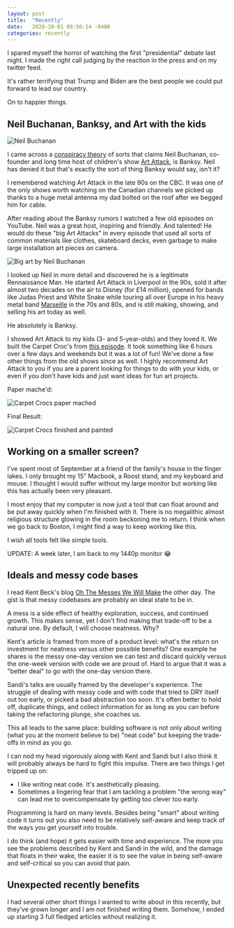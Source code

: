 ```yaml
---
layout: post
title:  "Recently"
date:   2020-10-01 00:56:14 -0400
categories: recently
---
```


I spared myself the horror of watching the first "presidential" debate last
night. I made the right call judging by the reaction in the press and on my
twitter feed.

It's rather terrifying that Trump and Biden are the best people we could put
forward to lead our country.

On to happier things.

## Neil Buchanan, Banksy, and Art with the kids

![Neil Buchanan](/assets/img/neil-vs-neil.png)

I came across a [conspiracy theory][1] of sorts that claims Neil Buchanan, co-founder
and long time host of children's show [Art Attack][2], is Banksy. Neil has denied it
but that's exactly the sort of thing Banksy would say, isn't it?

I remembered watching Art Attack in the late 90s on the CBC. It was one of the
only shows worth watching on the Canadian channels we picked up thanks to
a huge metal antenna my dad bolted on the roof after we begged him for cable.

After reading about the Banksy rumors I watched a few old episodes on YouTube.
Neil was a great host, inspiring and friendly. And talented! He would do these
"big Art Attacks" in every episode that used all sorts of common materials like
clothes, skateboard decks, even garbage to make large installation art pieces on
camera.

![Big art by Neil Buchanan](/assets/img/bigart.jpeg)

I looked up Neil in more detail and discovered he is a legitimate Rennaissance
Man. He started Art Attack in Liverpool in the 90s, sold it after almost two
decades on the air to Disney (for £14 million), opened for bands like Judas
Priest and White Snake while touring all over Europe in his heavy metal band
[Marseille][3] in the 70s and 80s, and is still making, showing, and selling his
art today as well.

He absolutely is Banksy.

I showed Art Attack to my kids (3- and 5-year-olds) and they loved it. We built
the Carpet Croc's from [this episode][4]. It took something like 6 hours over a few
days and weekends but it was a lot of fun! We've done a few other things from
the old shows since as well. I highly recommend Art Attack to you if you are a
parent looking for things to do with your kids, or even if you don't have kids
and just want ideas for fun art projects.

Paper mache'd:

![Carpet Crocs paper mached](/assets/img/crocs-white.jpeg)

Final Result:

![Carpet Crocs finished and painted](/assets/img/croc-finished.JPG)

## Working on a smaller screen?

I've spent most of September at a friend of the family's house in the finger
lakes. I only brought my 15” Macbook, a Roost stand, and my keyboard and mouse.
I thought I would suffer without my large monitor but working like this has
actually been very pleasant.

I most enjoy that my computer is now just a tool that can float around and be
put away quickly when I'm finished with it. There is no megalithic almost
religious structure glowing in the room beckoning me to return. I think when we
go back to Boston, I might find a way to keep working like this. 

I wish all tools felt like simple tools.

UPDATE: A week later, I am back to my 1440p monitor 😂

## Ideals and messy code bases

I read Kent Beck's blog [Oh The Messes We Will
Make](https://medium.com/@kentbeck_7670/oh-the-messes-we-will-make-578af67ad16d)
the other day. The gist is that messy codebases are probably an ideal state to
be in. 

A mess is a side effect of healthy exploration, success, and continued growth.
This makes sense, yet I don't find making that trade-off to be a natural one. By
default, I will choose neatness. Why?

Kent's article is framed from more of a product level: what's the return on
investment for neatness versus other possible benefits? One example he shares is
the messy one-day version we can test and discard quickly versus the one-week
version with code we are proud of. Hard to argue that it was a "better deal" to
go with the one-day version there.

Sandi's talks are usually framed by the developer's experience. The struggle of
dealing with messy code and with code that tried to DRY itself out too early, or
picked a bad abstraction too soon. It's often better to hold off, duplicate
things, and collect information for as long as you can before taking the
refactoring plunge, she coaches us.

This all leads to the same place: building software is not only about writing
(what you at the moment believe to be) "neat code" but keeping the trade-offs in
mind as you go.

I can nod my head vigorously along with Kent and Sandi but I also think it will
probably always be hard to fight this impulse. There are two things I get
tripped up on:

* I like writing neat code. It's aesthetically pleasing.
* Sometimes a lingering fear that I am tackling a problem "the wrong way" can
  lead me to overcompensate by getting too clever too early.

Programming is hard on many levels. Besides being "smart" about writing code it
turns out you also need to be relatively self-aware and keep track of the ways
you get yourself into trouble.

I do think (and hope) it gets easier with time and experience. The more you see
the problems described by Kent and Sandi in the wild, and the damage that floats
in their wake, the easier it is to see the value in being self-aware and
self-critical so you can avoid that pain.

## Unexpected recently benefits

I had several other short things I wanted to write about in this recently, but
they've grown longer and I am not finished writing them. Somehow, I ended up
starting 3 full fledged articles without realizing it.

[1]:https://www.bbc.com/news/entertainment-arts-54061948
[2]:https://en.wikipedia.org/wiki/Art_Attack
[3]:https://en.wikipedia.org/wiki/Marseille_(band)
[4]:https://www.youtube.com/watch?v=wTvg-H_4hko&feature=youtu.be
